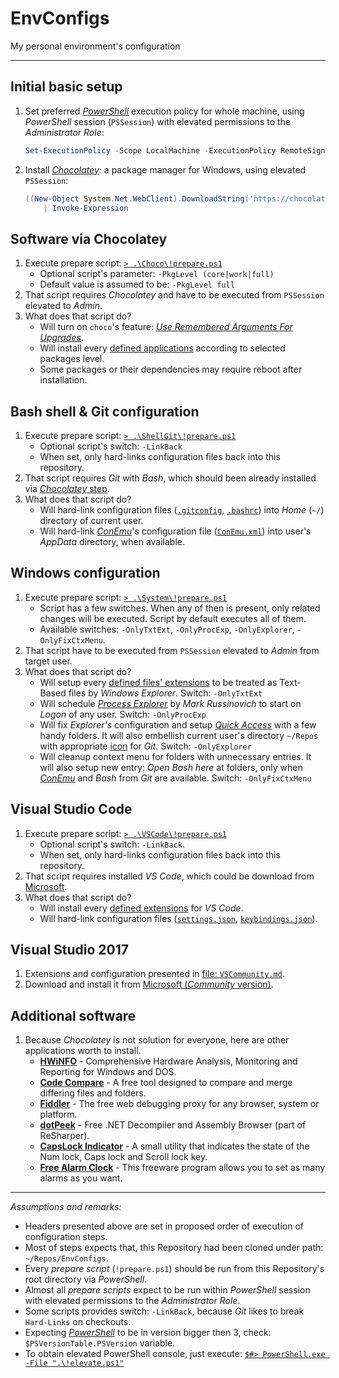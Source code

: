 # EnvConfigs

My personal environment's configuration

----

## Initial basic setup

1. Set preferred [_PowerShell_](https://docs.microsoft.com/en-us/powershell/) execution policy for whole machine, using _PowerShell_ session (`PSSession`) with elevated permissions to the _Administrator Role_:
    ```PowerShell
    Set-ExecutionPolicy -Scope LocalMachine -ExecutionPolicy RemoteSigned -Confirm
    ```
2. Install [_Chocolatey_](https://chocolatey.org/about): a package manager for Windows, using elevated `PSSession`:
    ```PowerShell
    ((New-Object System.Net.WebClient).DownloadString('https://chocolatey.org/install.ps1')) `
        | Invoke-Expression
    ```

## Software via Chocolatey

1. Execute prepare script: [`> .\Choco\!prepare.ps1`](Choco/!prepare.ps1)
   * Optional script's parameter: `-PkgLevel (core|work|full)`
   * Default value is assumed to be: `-PkgLevel full`
2. That script requires _Chocolatey_ and have to be executed from `PSSession` elevated to _Admin_.
3. What does that script do?
   * Will turn on `choco`'s feature: [_Use Remembered Arguments For Upgrades_](https://chocolatey.org/docs/chocolatey-configuration#general-2).
   * Will install every [defined applications](Choco/packages.txt) according to selected packages level.
   * Some packages or their dependencies may require reboot after installation.

## Bash shell & Git configuration

1. Execute prepare script: [`> .\ShellGit\!prepare.ps1`](ShellGit/!prepare.ps1)
   * Optional script's switch: `-LinkBack`
   * When set, only hard-links configuration files back into this repository.
2. That script requires _Git_ with _Bash_, which should been already installed via [_Chocolatey_ step](#software-via-chocolatey).
3. What does that script do?
   * Will hard-link configuration files ([`.gitconfig`](ShellGit/.gitconfig), [`.bashrc`](ShellGit/.bashrc)) into _Home_ (`~/`) directory of current user.
   * Will hard-link [_ConEmu_](https://chocolatey.org/packages/ConEmu)'s configuration file ([`ConEmu.xml`](ShellGit/ConEmu.xml)) into user's _AppData_ directory, when available.

## Windows configuration

1. Execute prepare script: [`> .\System\!prepare.ps1`](System/!prepare.ps1)
   * Script has a few switches. When any of then is present, only related changes will be executed. Script by default executes all of them.
   * Available switches: `-OnlyTxtExt`, `-OnlyProcExp`, `-OnlyExplorer`, `-OnlyFixCtxMenu`.
2. That script have to be executed from `PSSession` elevated to _Admin_ from target user.
3. What does that script do?
   * Will setup every [defined files' extensions](System/extensions.txt) to be treated as Text-Based files by _Windows Explorer_. Switch: `-OnlyTxtExt`
   * Will schedule [_Process Explorer_](https://chocolatey.org/packages/procexp) by _Mark Russinovich_ to start on _Logon_ of any user. Switch: `-OnlyProcExp`
   * Will fix _Explorer's_ configuration and setup [_Quick Access_](https://support.microsoft.com/en-us/help/4027032/windows-pin-remove-and-customize-in-quick-access) with a few handy folders. It will also embellish current user's directory `~/Repos` with appropriate [icon](System/template_Repos/GitDirectory.png) for _Git_. Switch: `-OnlyExplorer`
   * Will cleanup context menu for folders with unnecessary entries. It will also setup new entry: _Open Bash here_ at folders, only when [_ConEmu_](https://chocolatey.org/packages/ConEmu) and _Bash_ from _Git_ are available. Switch: `-OnlyFixCtxMenu`

## Visual Studio Code

1. Execute prepare script: [`> .\VSCode\!prepare.ps1`](VSCode/!prepare.ps1)
   * Optional script's switch: `-LinkBack`.
   * When set, only hard-links configuration files back into this repository.
2. That script requires installed _VS Code_, which could be download from [Microsoft](https://code.visualstudio.com/docs/?dv=win).
3. What does that script do?
   * Will install every [defined extensions](VSCode/extensions.txt) for _VS Code_.
   * Will hard-link configuration files ([`settings.json`](VSCode/settings.json), [`keybindings.json`](VSCode/keybindings.json)).

## Visual Studio 2017

1. Extensions and configuration presented in [file: `VSCommunity.md`](VSCommunity.md).
2. Download and install it from [Microsoft (_Community_ version)](https://www.visualstudio.com/pl/vs/community/).

## Additional software

1. Because _Chocolatey_ is not solution for everyone, here are other applications worth to install.
   * [**HWiNFO**](https://www.hwinfo.com/) - Comprehensive Hardware Analysis, Monitoring and Reporting for Windows and DOS.
   * [**Code Compare**](https://www.devart.com/codecompare/) - A free tool designed to compare and merge differing files and folders.
   * [**Fiddler**](https://www.telerik.com/fiddler) - The free web debugging proxy for any browser, system or platform.
   * [**dotPeek**](https://www.jetbrains.com/decompiler/) - Free .NET Decompiler and Assembly Browser (part of ReSharper).
   * [**CapsLock Indicator**](https://github.com/jonaskohl/CapsLockIndicator) - A small utility that indicates the state of the Num lock, Caps lock and Scroll lock key.
   * [**Free Alarm Clock**](http://freealarmclocksoftware.com/) - This freeware program allows you to set as many alarms as you want.

----

_Assumptions and remarks:_

* Headers presented above are set in proposed order of execution of configuration steps.
* Most of steps expects that, this Repository had been cloned under path: `~/Repos/EnvConfigs`.
* Every _prepare script_ (`!prepare.ps1`) should be run from this Repository's root directory via _PowerShell_.
* Almost all _prepare scripts_ expect to be run within _PowerShell_ session with elevated permissions to the _Administrator Role_.
* Some scripts provides switch: `-LinkBack`, because _Git_ likes to break `Hard-Links` on checkouts.
* Expecting [_PowerShell_](https://docs.microsoft.com/en-us/powershell/scripting/setup/installing-windows-powershell?view=powershell-6) to be in version bigger then 3, check: `$PSVersionTable.PSVersion` variable.
* To obtain elevated PowerShell console, just execute: [`$#> PowerShell.exe -File ".\!elevate.ps1"`](!elevate.ps1)
